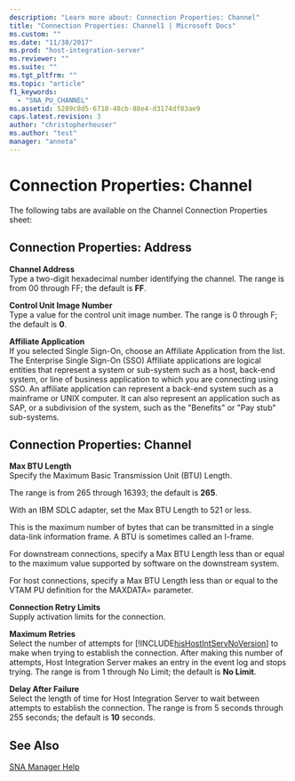 ```yaml
---
description: "Learn more about: Connection Properties: Channel"
title: "Connection Properties: Channel1 | Microsoft Docs"
ms.custom: ""
ms.date: "11/30/2017"
ms.prod: "host-integration-server"
ms.reviewer: ""
ms.suite: ""
ms.tgt_pltfrm: ""
ms.topic: "article"
f1_keywords: 
  - "SNA_PU_CHANNEL"
ms.assetid: 5289c8d5-6718-48cb-88e4-d3174df83ae9
caps.latest.revision: 3
author: "christopherhouser"
ms.author: "test"
manager: "anneta"
---
```

# Connection Properties: Channel
The following tabs are available on the Channel Connection Properties sheet:  
  
## Connection Properties: Address  
 **Channel Address**  
 Type a two-digit hexadecimal number identifying the channel. The range is from 00 through FF; the default is **FF**.  
  
 **Control Unit Image Number**  
 Type a value for the control unit image number. The range is 0 through F; the default is **0**.  
  
 **Affiliate Application**  
 If you selected Single Sign-On, choose an Affiliate Application from the list. The Enterprise Single Sign-On (SSO) Affiliate applications are logical entities that represent a system or sub-system such as a host, back-end system, or line of business application to which you are connecting using SSO. An affiliate application can represent a back-end system such as a mainframe or UNIX computer. It can also represent an application such as SAP, or a subdivision of the system, such as the "Benefits" or "Pay stub" sub-systems.  
  
## Connection Properties: Channel  
 **Max BTU Length**  
 Specify the Maximum Basic Transmission Unit (BTU) Length.  
  
 The range is from 265 through 16393; the default is **265**.  
  
 With an IBM SDLC adapter, set the Max BTU Length to 521 or less.  
  
 This is the maximum number of bytes that can be transmitted in a single data-link information frame. A BTU is sometimes called an I-frame.  
  
 For downstream connections, specify a Max BTU Length less than or equal to the maximum value supported by software on the downstream system.  
  
 For host connections, specify a Max BTU Length less than or equal to the VTAM PU definition for the MAXDATA= parameter.  
  
 **Connection Retry Limits**  
 Supply activation limits for the connection.  
  
 **Maximum Retries**  
 Select the number of attempts for [!INCLUDE[hisHostIntServNoVersion](../includes/hishostintservnoversion-md.md)] to make when trying to establish the connection. After making this number of attempts, Host Integration Server makes an entry in the event log and stops trying. The range is from 1 through No Limit; the default is **No Limit**.  
  
 **Delay After Failure**  
 Select the length of time for Host Integration Server to wait between attempts to establish the connection. The range is from 5 seconds through 255 seconds; the default is **10** seconds.  
  
## See Also  
 [SNA Manager Help](../core/sna-manager-help1.md)
